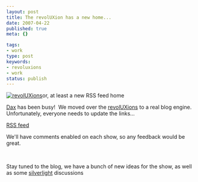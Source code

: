 ```yaml
---
layout: post
title: The revolUXion has a new home...
date: 2007-04-22
published: true
meta: {}

tags:
- work
type: post
keywords:
- revoluxions
- work
status: publish
---
```



[![revolUXions](http://media.eick.us/2011/05/388628564_ec67e676cc_m.jpg)](http://ux.nukeation.com)or, at least a new RSS feed home



[Dax](http://www.nukeation.net) has been busy!  We moved over the [revolUXions](http://www.revolUXions.com) to a real blog engine.  Unfortunately, everyone needs to update the links...



[RSS feed](http://ux.nukeation.com/SyndicationService.asmx/GetRss)



We'll have comments enabled on each show, so any feedback would be great.



 



Stay tuned to the blog, we have a bunch of new ideas for the show, as well as some [silverlight](http://www.microsoft.com/silverlight/asp/default.aspx) discussions

